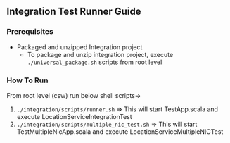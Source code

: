 ## Integration Test Runner Guide

### Prerequisites
* Packaged and unzipped Integration project
    * To package and unzip integration project, execute `./universal_package.sh` scripts from root level 


### How To Run
From root level (csw) run below shell scripts->
1. `./integration/scripts/runner.sh` => This will start TestApp.scala and execute LocationServiceIntegrationTest
2. `./integration/scripts/multiple_nic_test.sh` => This will start TestMultipleNicApp.scala and execute LocationServiceMultipleNICTest

